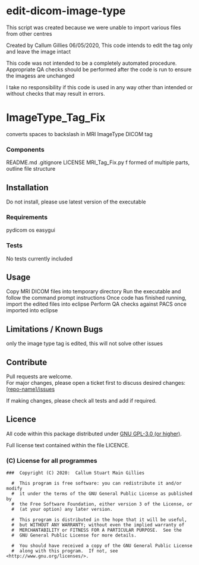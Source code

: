 # edit-dicom-image-type


This script was created because we were unable to import various files from other centres

Created by Callum Gillies 06/05/2020,
This code intends to edit the tag only and leave the image intact

This code was not intended to be a completely automated procedure.
Appropriate QA checks should be performed after the code is run
to ensure the imagess are unchanged

I take no responsibility if this code is used in any way other than
intended or without checks that may result in errors.

# ImageType_Tag_Fix

converts spaces to backslash in MRI ImageType DICOM tag

### Components

README.md
.gitignore
LICENSE
MRI_Tag_Fix.py
f formed of multiple parts, outline file structure

## Installation

Do not install, please use latest version of the executable

### Requirements

pydicom
os
easygui

### Tests

No tests currently included

## Usage

Copy MRI DICOM files into temporary directory
Run the executable and follow the command prompt instructions
Once code has finished running, import the edited files into eclipse
Perform QA checks against PACS once imported into eclipse

## Limitations / Known Bugs

only the image type tag is edited, this will not solve other issues

## Contribute

Pull requests are welcome.  
For major changes, please open a ticket first to discuss desired changes:  
[[repo-name]/issues](http://github.com/UCLHp/[repo-name]/issues)

If making changes, please check all tests and add if required.

## Licence

All code within this package distributed under [GNU GPL-3.0 (or higher)](https://opensource.org/licenses/GPL-3.0).

Full license text contained within the file LICENCE.

###  (C) License for all programmes

```
###  Copyright (C) 2020:  Callum Stuart Main Gillies

  #  This program is free software: you can redistribute it and/or modify
  #  it under the terms of the GNU General Public License as published by
  #  the Free Software Foundation, either version 3 of the License, or
  #  (at your option) any later version.

  #  This program is distributed in the hope that it will be useful,
  #  but WITHOUT ANY WARRANTY; without even the implied warranty of
  #  MERCHANTABILITY or FITNESS FOR A PARTICULAR PURPOSE.  See the
  #  GNU General Public License for more details.

  #  You should have received a copy of the GNU General Public License
  #  along with this program.  If not, see <http://www.gnu.org/licenses/>.
```
